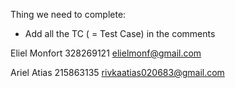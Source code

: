 Thing we need to complete:
 - Add all the TC ( = Test Case) in the comments


Eliel Monfort
328269121
elielmonf@gmail.com
  
Ariel Atias
215863135
rivkaatias020683@gmail.com
